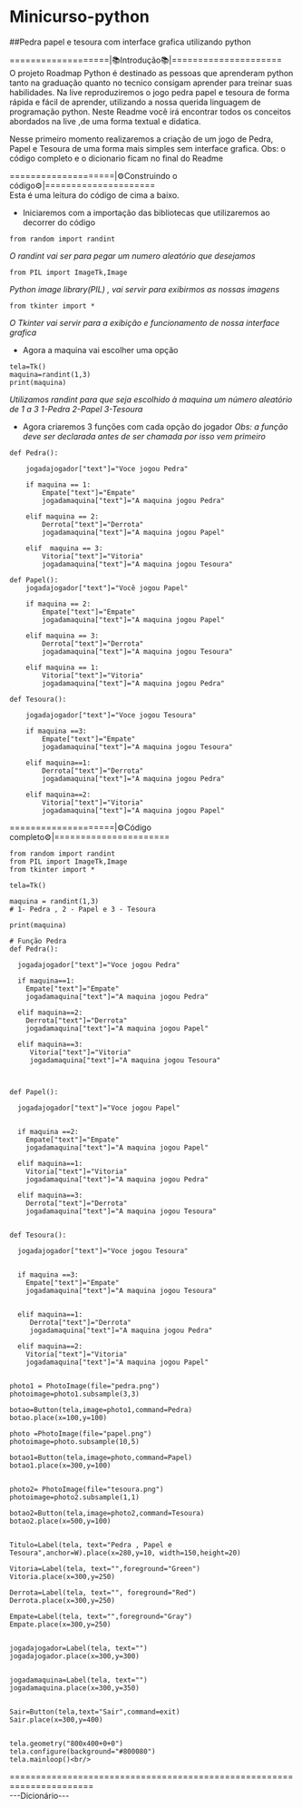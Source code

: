 # Minicurso-python
##Pedra papel e tesoura com interface grafica utilizando python<br/>

===================|📚Introdução📚|=====================<br/>
O projeto Roadmap Python é destinado as pessoas que aprenderam python tanto na graduação quanto no tecnico consigam aprender para treinar suas habilidades. Na live reproduziremos o jogo pedra papel e tesoura de forma rápida e fácil de aprender, utilizando a nossa querida linguagem de programação python.
Neste Readme você irá encontrar todos os conceitos abordados na live ,de uma forma textual e didatica.

Nesse primeiro momento realizaremos a criação de um jogo de Pedra, Papel e Tesoura de uma forma mais simples sem interface grafica.
Obs: o código completo e o dicionario ficam no final do Readme<br/>

====================|⚙️Construindo o código⚙️|=====================<br/>
Esta é uma leitura do código de cima a baixo.

* Iniciaremos com a importação das bibliotecas que utilizaremos ao decorrer do código
```
from random import randint
```
_O randint vai ser para pegar um numero aleatório que desejamos_

```
from PIL import ImageTk,Image
```
_Python image library(PIL) , vai servir para exibirmos as nossas imagens_

```
from tkinter import *
```
_O Tkinter vai servir para a exibição e funcionamento de nossa interface grafica_

* Agora a maquina vai escolher uma opção
```
tela=Tk()
maquina=randint(1,3)
print(maquina)
```
_Utilizamos randint para que seja escolhido à maquina um número aleatório de 1 a 3_
_1-Pedra 2-Papel 3-Tesoura_

* Agora criaremos 3 funções com cada opção do jogador
_Obs: a função deve ser declarada antes de ser chamada por isso vem primeiro_

```
def Pedra():

    jogadajogador["text"]="Voce jogou Pedra"

    if maquina == 1:
        Empate["text"]="Empate"
        jogadamaquina["text"]="A maquina jogou Pedra"
        
    elif maquina == 2:
        Derrota["text"]="Derrota"
        jogadamaquina["text"]="A maquina jogou Papel"
        
    elif  maquina == 3:
        Vitoria["text"]="Vitoria"
        jogadamaquina["text"]="A maquina jogou Tesoura"
```

```
def Papel():
    jogadajogador["text"]="Você jogou Papel"
    
    if maquina == 2:
        Empate["text"]="Empate"
        jogadamaquina["text"]="A maquina jogou Papel"
        
    elif maquina == 3:
        Derrota["text"]="Derrota"
        jogadamaquina["text"]="A maquina jogou Tesoura"
        
    elif maquina == 1:
        Vitoria["text"]="Vitoria"
        jogadamaquina["text"]="A maquina jogou Pedra"
```
```
def Tesoura():

    jogadajogador["text"]="Voce jogou Tesoura"

    if maquina ==3:
        Empate["text"]="Empate"
        jogadamaquina["text"]="A maquina jogou Tesoura"

    elif maquina==1:
        Derrota["text"]="Derrota"
        jogadamaquina["text"]="A maquina jogou Pedra"

    elif maquina==2:
        Vitoria["text"]="Vitoria"
        jogadamaquina["text"]="A maquina jogou Papel" 
 ```
====================|⚙️Código completo⚙️|======================<br/>
```
from random import randint
from PIL import ImageTk,Image
from tkinter import *

tela=Tk()

maquina = randint(1,3)
# 1- Pedra , 2 - Papel e 3 - Tesoura 

print(maquina)

# Função Pedra
def Pedra():

  jogadajogador["text"]="Voce jogou Pedra"

  if maquina==1:
    Empate["text"]="Empate"
    jogadamaquina["text"]="A maquina jogou Pedra"

  elif maquina==2:
    Derrota["text"]="Derrota"
    jogadamaquina["text"]="A maquina jogou Papel"

  elif maquina==3:
     Vitoria["text"]="Vitoria"
     jogadamaquina["text"]="A maquina jogou Tesoura"



def Papel():

  jogadajogador["text"]="Voce jogou Papel"


  if maquina ==2:
    Empate["text"]="Empate"
    jogadamaquina["text"]="A maquina jogou Papel"

  elif maquina==1:
    Vitoria["text"]="Vitoria"
    jogadamaquina["text"]="A maquina jogou Pedra"  

  elif maquina==3:
    Derrota["text"]="Derrota"
    jogadamaquina["text"]="A maquina jogou Tesoura"


def Tesoura():

  jogadajogador["text"]="Voce jogou Tesoura"


  if maquina ==3:
    Empate["text"]="Empate"
    jogadamaquina["text"]="A maquina jogou Tesoura"


  elif maquina==1:
     Derrota["text"]="Derrota"
     jogadamaquina["text"]="A maquina jogou Pedra"

  elif maquina==2:
    Vitoria["text"]="Vitoria"
    jogadamaquina["text"]="A maquina jogou Papel"     


photo1 = PhotoImage(file="pedra.png")
photoimage=photo1.subsample(3,3)

botao=Button(tela,image=photo1,command=Pedra)
botao.place(x=100,y=100)

photo =PhotoImage(file="papel.png")
photoimage=photo.subsample(10,5)

botao1=Button(tela,image=photo,command=Papel)
botao1.place(x=300,y=100)


photo2= PhotoImage(file="tesoura.png")
photoimage=photo2.subsample(1,1)

botao2=Button(tela,image=photo2,command=Tesoura)
botao2.place(x=500,y=100)


Titulo=Label(tela, text="Pedra , Papel e Tesoura",anchor=W).place(x=280,y=10, width=150,height=20)

Vitoria=Label(tela, text="",foreground="Green")
Vitoria.place(x=300,y=250)

Derrota=Label(tela, text="", foreground="Red")
Derrota.place(x=300,y=250)

Empate=Label(tela, text="",foreground="Gray")
Empate.place(x=300,y=250)


jogadajogador=Label(tela, text="")
jogadajogador.place(x=300,y=300)


jogadamaquina=Label(tela, text="")
jogadamaquina.place(x=300,y=350)


Sair=Button(tela,text="Sair",command=exit)
Sair.place(x=300,y=400)


tela.geometry("800x400+0+0")
tela.configure(background="#800080")
tela.mainloop()<br/>
```
======================================================================<br/>
---Dicionário---<br/>
<br/>
<br/>
<br/>
<br/>
<br/>
